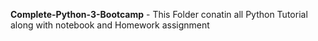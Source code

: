 **Complete-Python-3-Bootcamp** - This Folder conatin all Python Tutorial along with notebook and Homework assignment
